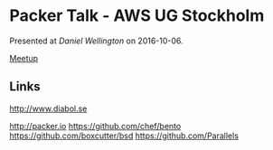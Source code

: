 Packer Talk - AWS UG Stockholm
==============================

Presented at _Daniel Wellington_ on 2016-10-06.

[Meetup](https://www.meetup.com/aws-stockholm/events/234344657/)

Links
-----

http://www.diabol.se

http://packer.io
https://github.com/chef/bento
https://github.com/boxcutter/bsd
https://github.com/Parallels

